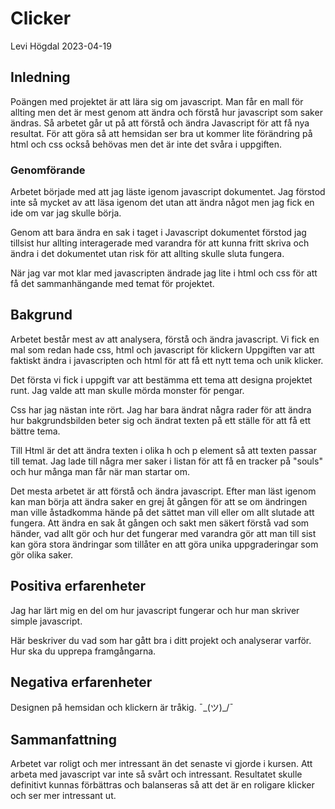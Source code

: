 # Clicker
Levi Högdal 2023-04-19

## Inledning
Poängen med projektet är att lära sig om javascript.
Man får en mall för allting men det är mest genom att ändra och förstå hur javascript som saker ändras.
Så arbetet går ut på att förstå och ändra Javascript för att få nya resultat.
För att göra så att hemsidan ser bra ut kommer lite förändring på html och css också behövas men det är inte det svåra i uppgiften.

### Genomförande
Arbetet började med att jag läste igenom javascript dokumentet.
Jag förstod inte så mycket av att läsa igenom det utan att ändra något men jag fick en ide om var jag skulle börja.

Genom att bara ändra en sak i taget i Javascript dokumentet förstod jag tillsist hur allting interagerade med varandra för att kunna fritt skriva och ändra i det dokumentet utan risk för att allting skulle sluta fungera.

När jag var mot klar med javascripten ändrade jag lite i html och css för att få det sammanhängande med temat för projektet.

## Bakgrund

Arbetet består mest av att analysera, förstå och ändra javascript.
Vi fick en mal som redan hade css, html och javascript för klickern
Uppgiften var att faktiskt ändra i javascripten och html för att få ett nytt tema och unik klicker.

Det första vi fick i uppgift var att bestämma ett tema att designa projektet runt. Jag valde att man skulle mörda monster för pengar.

Css har jag nästan inte rört. Jag har bara ändrat några rader för att ändra hur bakgrundsbilden beter sig och ändrat texten på ett ställe för att få ett bättre tema.

Till Html är det att ändra texten i olika h och p element så att texten passar till temat. Jag lade till några mer saker i listan för att få en tracker på "souls" och hur många man får när man startar om.

Det mesta arbetet är att förstå och ändra javascript. Efter man läst igenom kan man börja att ändra saker en grej åt gången för att se om ändringen man ville åstadkomma hände på det sättet man vill eller om allt slutade att fungera.
Att ändra en sak åt gången och sakt men säkert förstå vad som händer, vad allt gör och hur det fungerar med varandra gör att man till sist kan göra stora ändringar som tillåter en att göra unika uppgraderingar som gör olika saker. 

## Positiva erfarenheter

Jag har lärt mig en del om hur javascript fungerar och hur man skriver simple javascript.

Här beskriver du vad som har gått bra i ditt projekt och analyserar varför. Hur ska du upprepa framgångarna.

## Negativa erfarenheter

Designen på hemsidan och klickern är tråkig.
¯\_(ツ)_/¯

## Sammanfattning

Arbetet var roligt och mer intressant än det senaste vi gjorde i kursen.
Att arbeta med javascript var inte så svårt och intressant. Resultatet skulle definitivt kunnas förbättras och balanseras så att det är en roligare klicker och ser mer intressant ut.

